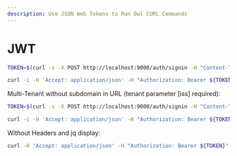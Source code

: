 ```yaml
---
description: Use JSON Web Tokens to Run Owl CURL Commands
---
```


# JWT

```bash
TOKEN=$(curl -s -X POST http://localhost:9000/auth/signin -H "Content-Type:application/json" -d "{\"username\":\"<username>\", \"password\":\"<password>\"}" | jq -r '.token')

curl -i -H 'Accept: application/json' -H "Authorization: Bearer ${TOKEN}" http://localhost:9000/v2/getsecuritymap
```

Multi-Tenant without subdomain in URL (tenant parameter \[iss] required):

```bash
TOKEN=$(curl -s -X POST http://localhost:9000/auth/signin -H "Content-Type:application/json" -d "{\"username\":\"<username>\", \"password\":\"<password>\", \"iss\":\"<tenant>\"}"| jq -r '.token')

curl -i -H 'Accept: application/json' -H "Authorization: Bearer ${TOKEN}" http://localhost:9000/v2/getsecuritymap
```

Without Headers and jq display:

```bash
curl -H 'Accept: application/json' -H "Authorization: Bearer ${TOKEN}" http://localhost:9000/v2/getsecuritymap | jq '.' | cat
```
